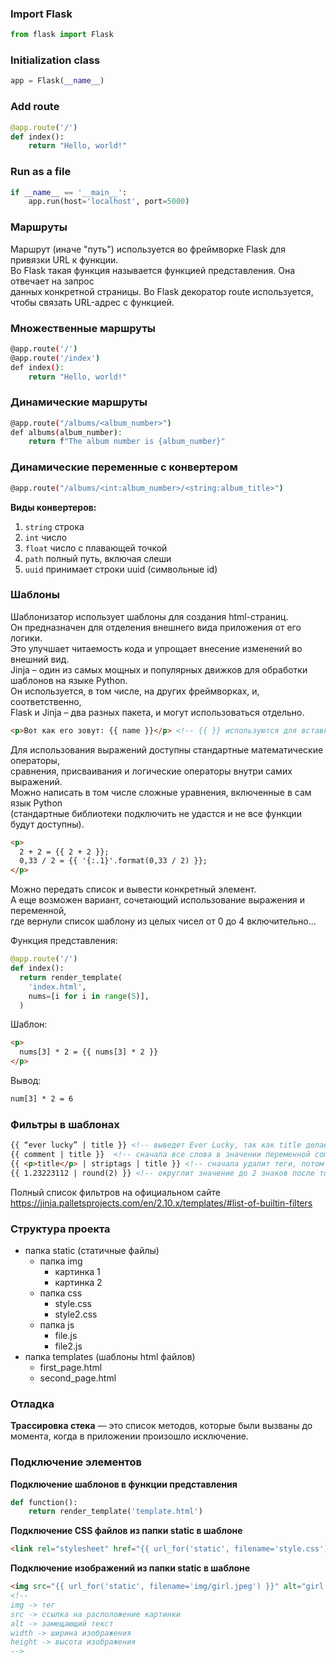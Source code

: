 ### Import Flask
```python
from flask import Flask
```

### Initialization class 
```python
app = Flask(__name__)
```

### Add route
```python
@app.route('/')
def index():
    return "Hello, world!"
```

### Run as a file
```python
if __name__ == '__main__':
    app.run(host='localhost', port=5000)
```

### Маршруты
Маршрут (иначе "путь") используется во фреймворке Flask для привязки URL к функции. <br>
Во Flask такая функция называется функцией представления. Она отвечает на запрос <br>
данных конкретной страницы. Во Flask декоратор route используется, <br>
чтобы связать URL-адрес с функцией.

### Множественные маршруты
```bash
@app.route('/')
@app.route('/index')
def index():
    return "Hello, world!"
```

###  Динамические маршруты
```bash
@app.route("/albums/<album_number>")
def albums(album_number):
    return f"The album number is {album_number}"
```

### Динамические переменные с конвертером
```bash
@app.route("/albums/<int:album_number>/<string:album_title>")
```

**Виды конвертеров:**
1. `string` строка
2. `int` число
3. `float` число с плавающей точкой
4. `path` полный путь, включая слеши
5. `uuid` принимает строки uuid (символьные id)

### Шаблоны 
Шаблонизатор использует шаблоны для создания html-страниц. <br>
Он предназначен для отделения внешнего вида приложения от его логики. <br>
Это улучшает читаемость кода и упрощает внесение изменений во внешний вид. <br>
Jinja – один из самых мощных и популярных движков для обработки шаблонов на языке Python. <br>
Он используется, в том числе, на других фреймворках, и, соответственно, <br>
Flask и Jinja – два разных пакета, и могут использоваться отдельно.

```html
<p>Вот как его зовут: {{ name }}</p> <!-- {{ }} используются для вставки значений переменных -->
```

Для использования выражений доступны стандартные математические операторы, <br>
сравнения, присваивания и логические операторы внутри самих выражений. <br>
Можно написать в том числе сложные уравнения, включенные в сам язык Python <br>
(стандартные библиотеки подключить не удастся и не все функции будут доступны).

```html
<p>
  2 + 2 = {{ 2 + 2 }}; 
  0,33 / 2 = {{ '{:.1}'.format(0,33 / 2) }};
</p>
```

Можно передать список и вывести конкретный элемент. <br>
А еще возможен вариант, сочетающий использование выражения и переменной, <br> 
где вернули список шаблону из целых чисел от 0 до 4 включительно...

Функция представления:
```python
@app.route('/')
def index():
  return render_template(
    'index.html',
    nums=[i for i in range(5)],
  )
```
Шаблон:
```html
<p> 
  nums[3] * 2 = {{ nums[3] * 2 }}
</p>
```
Вывод: 
```html
num[3] * 2 = 6
```

### Фильтры в шаблонах

```html
{{ “ever lucky” | title }} <!-- выведет Ever Lucky, так как title делает первые буквы заглавными -->
{{ comment | title }}  <!-- сначала все слова в значении переменной comment напишет с заглавной буквы, а затем выведет результат -->
{{ <p>title</p> | striptags | title }} <!-- сначала удалит теги, потом напишет с большой буквы и выведет Title -->
{{ 1.23223112 | round(2) }} <!-- округлит значение до 2 знаков после точки и выведет 1.23 -->
```
Полный список фильтров на официальном сайте https://jinja.palletsprojects.com/en/2.10.x/templates/#list-of-builtin-filters

### Структура проекта
- папка static (статичные файлы)
  - папка img
    - картинка 1
    - картинка 2
  - папка css
    - style.css
    - style2.css
  - папка js
    - file.js
    - file2.js
- папка templates (шаблоны html файлов)
  - first_page.html
  - second_page.html


### Отладка

**Трассировка стека** — это список методов, которые были вызваны до момента, когда в приложении произошло исключение. 

### Подключение элементов

**Подключение шаблонов в функции представления**
```python
def function():
    return render_template('template.html')
```
**Подключение CSS файлов из папки static в шаблоне**
```html
<link rel="stylesheet" href="{{ url_for('static', filename='style.css') }}">
```

**Подключение изображений из папки static в шаблоне**
```html
<img src="{{ url_for('static', filename='img/girl.jpeg') }}" alt="girl img" width="240" height="240">
<!-- 
img -> тег
src -> ссылка на расположение картинки
alt -> замещающий текст
width -> ширина изображения
height -> высота изображения
-->
```